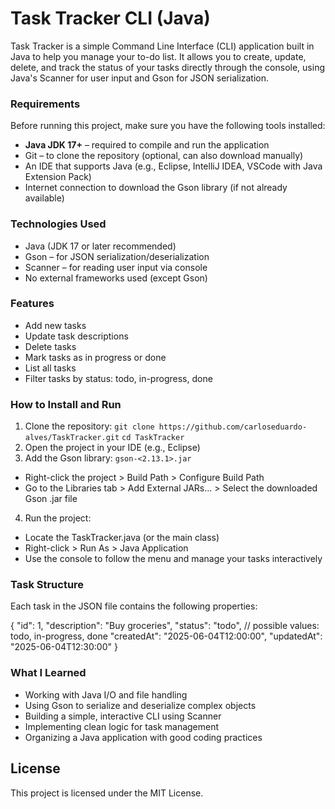 # Task Tracker CLI (Java)
Task Tracker is a simple Command Line Interface (CLI) application built in Java to help you manage your to-do list. It allows you to create, update, delete, and track the status of your tasks directly through the console, using Java's Scanner for user input and Gson for JSON serialization.

### Requirements
Before running this project, make sure you have the following tools installed:
- **Java JDK 17+** – required to compile and run the application
- Git – to clone the repository (optional, can also download manually)
- An IDE that supports Java (e.g., Eclipse, IntelliJ IDEA, VSCode with Java Extension Pack)
- Internet connection to download the Gson library (if not already available)

### Technologies Used
- Java (JDK 17 or later recommended)
- Gson – for JSON serialization/deserialization
- Scanner – for reading user input via console
- No external frameworks used (except Gson)

### Features
- Add new tasks
- Update task descriptions
- Delete tasks
- Mark tasks as in progress or done
- List all tasks
- Filter tasks by status: todo, in-progress, done

### How to Install and Run
1. Clone the repository:
   ``` git clone https://github.com/carloseduardo-alves/TaskTracker.git ```
   ``` cd TaskTracker ```
2. Open the project in your IDE (e.g., Eclipse)
3. Add the Gson library:
    ``` gson-<2.13.1>.jar ```
- Right-click the project > Build Path > Configure Build Path
- Go to the Libraries tab > Add External JARs... > Select the downloaded Gson .jar file
4. Run the project:
- Locate the TaskTracker.java (or the main class)
- Right-click > Run As > Java Application
- Use the console to follow the menu and manage your tasks interactively

### Task Structure
Each task in the JSON file contains the following properties:

{
  "id": 1,
  "description": "Buy groceries",
  "status": "todo", // possible values: todo, in-progress, done
  "createdAt": "2025-06-04T12:00:00",
  "updatedAt": "2025-06-04T12:30:00"
}

### What I Learned
- Working with Java I/O and file handling
- Using Gson to serialize and deserialize complex objects
- Building a simple, interactive CLI using Scanner
- Implementing clean logic for task management
- Organizing a Java application with good coding practices

## License
This project is licensed under the MIT License.
